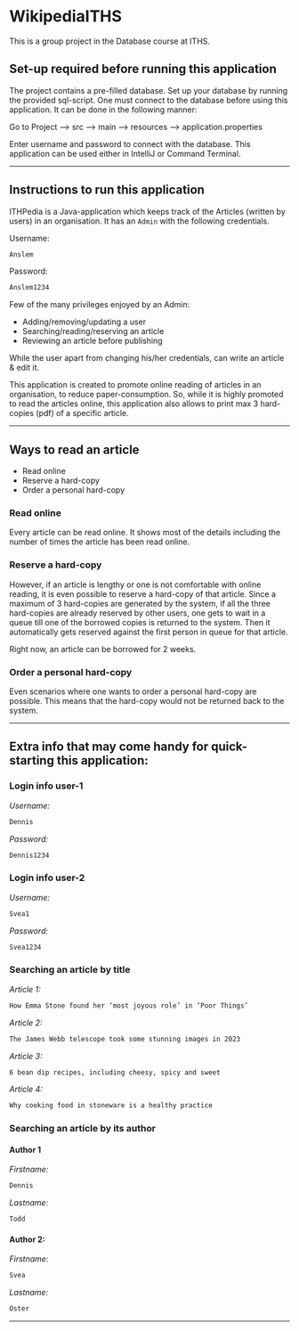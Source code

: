 # WikipediaITHS
This is a group project in the Database course at ITHS.

## Set-up required before running this application
The project contains a pre-filled database. Set up your database by running the provided sql-script.
One must connect to the database before using this application. It can be done in the following manner:

Go to Project --> src --> main --> resources --> application.properties

Enter username and password to connect with the database. This application can be used either in IntelliJ or 
Command Terminal.

------------------------------------------------------------------------------------------------------------------------
## Instructions to run this application
ITHPedia is a Java-application which keeps track of the Articles (written by users) in an organisation.
It has an `Admin` with the following credentials.

Username: 
```bat 
Anslem
```
Password:
```bat 
Anslem1234
```
Few of the many privileges enjoyed by an Admin: 
* Adding/removing/updating a user 
* Searching/reading/reserving an article
* Reviewing an article before publishing

While the user apart from changing his/her credentials, can write an article & edit it.

This application is created to promote online reading of articles in an organisation, to reduce paper-consumption.
So, while it is highly promoted to read the articles online, this application also allows to print max 3 hard-copies
(pdf) of a specific article.

------------------------------------------------------------------------------------------------------------------------
## Ways to read an article
* Read online
* Reserve a hard-copy
* Order a personal hard-copy

### Read online
Every article can be read online. It shows most of the details including the number of times the article has been read
online.

### Reserve a hard-copy
However, if an article is lengthy or one is not comfortable with online reading, it is even possible to reserve a 
hard-copy of that article. Since a maximum of 3 hard-copies are generated by the system, if all the three hard-copies
are already reserved by other users, one gets to wait in a queue till one of the borrowed copies is returned to the 
system. Then it automatically gets reserved against the first person in queue for that article.

Right now, an article can be borrowed for 2 weeks.

### Order a personal hard-copy
Even scenarios where one wants to order a personal hard-copy are possible. This means that the hard-copy would not be 
returned back to the system. 

------------------------------------------------------------------------------------------------------------------------
## Extra info that may come handy for quick-starting this application:

### Login info user-1

*Username:*
```bat 
Dennis
```
*Password:*
```bat 
Dennis1234
```

### Login info user-2

*Username:*
```bat 
Svea1
```
*Password:*
```bat 
Svea1234
```

### Searching an article by title
 *Article 1:*
```bat 
How Emma Stone found her ‘most joyous role’ in ‘Poor Things’
```
*Article 2:*
```bat 
The James Webb telescope took some stunning images in 2023
```
*Article 3:*
```bat 
6 bean dip recipes, including cheesy, spicy and sweet
```
*Article 4:*
```bat 
Why cooking food in stoneware is a healthy practice
```
### Searching an article by its author
#### Author 1

*Firstname:*
```bat 
Dennis
```
*Lastname:*
```bat 
Todd
```

#### Author 2:

*Firstname:*
```bat 
Svea
```
*Lastname:*
```bat 
Oster
```
------------------------------------------------------------------------------------------------------------------------
